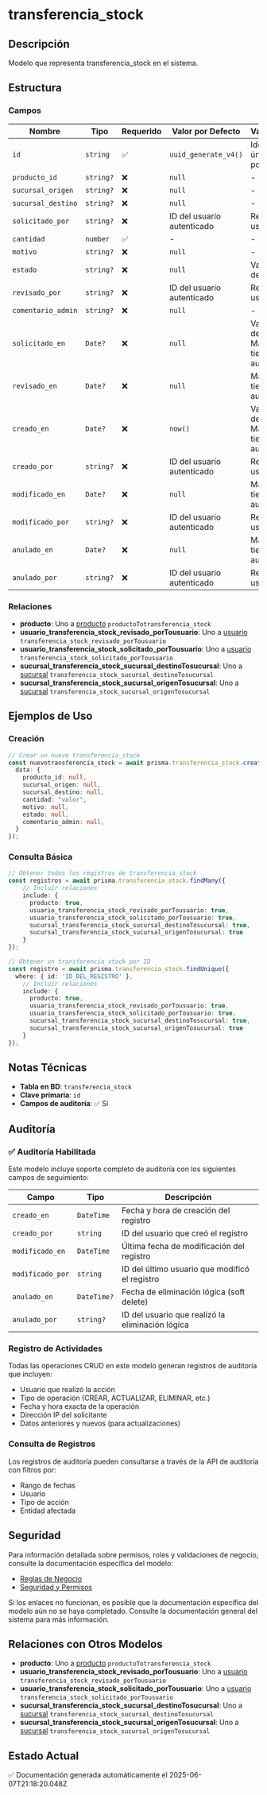 # transferencia_stock

## Descripción
Modelo que representa transferencia_stock en el sistema.

## Estructura

### Campos

| Nombre | Tipo | Requerido | Valor por Defecto | Validaciones | Descripción |
|--------|------|-----------|-------------------|--------------|-------------|
| `id` | `string` | ✅ | `uuid_generate_v4()` | Identificador único, Valor por defecto |  |
| `producto_id` | `string?` | ❌ | `null` | - |  |
| `sucursal_origen` | `string?` | ❌ | `null` | - |  |
| `sucursal_destino` | `string?` | ❌ | `null` | - |  |
| `solicitado_por` | `string?` | ❌ | ID del usuario autenticado | Referencia a usuario |  |
| `cantidad` | `number` | ✅ | - | - |  |
| `motivo` | `string?` | ❌ | `null` | - |  |
| `estado` | `string?` | ❌ | `null` | Valor por defecto |  |
| `revisado_por` | `string?` | ❌ | ID del usuario autenticado | Referencia a usuario |  |
| `comentario_admin` | `string?` | ❌ | `null` | - |  |
| `solicitado_en` | `Date?` | ❌ | `null` | Valor por defecto, Marca de tiempo automática |  |
| `revisado_en` | `Date?` | ❌ | `null` | Marca de tiempo automática |  |
| `creado_en` | `Date?` | ❌ | `now()` | Valor por defecto, Marca de tiempo automática |  |
| `creado_por` | `string?` | ❌ | ID del usuario autenticado | Referencia a usuario |  |
| `modificado_en` | `Date?` | ❌ | `null` | Marca de tiempo automática |  |
| `modificado_por` | `string?` | ❌ | ID del usuario autenticado | Referencia a usuario |  |
| `anulado_en` | `Date?` | ❌ | `null` | Marca de tiempo automática |  |
| `anulado_por` | `string?` | ❌ | ID del usuario autenticado | Referencia a usuario |  |

### Relaciones

- **producto**: Uno a [producto](./producto.md) `productoTotransferencia_stock`
- **usuario_transferencia_stock_revisado_porTousuario**: Uno a [usuario](./usuario.md) `transferencia_stock_revisado_porTousuario`
- **usuario_transferencia_stock_solicitado_porTousuario**: Uno a [usuario](./usuario.md) `transferencia_stock_solicitado_porTousuario`
- **sucursal_transferencia_stock_sucursal_destinoTosucursal**: Uno a [sucursal](./sucursal.md) `transferencia_stock_sucursal_destinoTosucursal`
- **sucursal_transferencia_stock_sucursal_origenTosucursal**: Uno a [sucursal](./sucursal.md) `transferencia_stock_sucursal_origenTosucursal`

## Ejemplos de Uso

### Creación

```typescript
// Crear un nuevo transferencia_stock
const nuevotransferencia_stock = await prisma.transferencia_stock.create({
  data: {
    producto_id: null,
    sucursal_origen: null,
    sucursal_destino: null,
    cantidad: "valor",
    motivo: null,
    estado: null,
    comentario_admin: null,
  }
});
```

### Consulta Básica

```typescript
// Obtener todos los registros de transferencia_stock
const registros = await prisma.transferencia_stock.findMany({
    // Incluir relaciones
    include: {
      producto: true,
      usuario_transferencia_stock_revisado_porTousuario: true,
      usuario_transferencia_stock_solicitado_porTousuario: true,
      sucursal_transferencia_stock_sucursal_destinoTosucursal: true,
      sucursal_transferencia_stock_sucursal_origenTosucursal: true
    }
});

// Obtener un transferencia_stock por ID
const registro = await prisma.transferencia_stock.findUnique({
  where: { id: 'ID_DEL_REGISTRO' },
    // Incluir relaciones
    include: {
      producto: true,
      usuario_transferencia_stock_revisado_porTousuario: true,
      usuario_transferencia_stock_solicitado_porTousuario: true,
      sucursal_transferencia_stock_sucursal_destinoTosucursal: true,
      sucursal_transferencia_stock_sucursal_origenTosucursal: true
    }
});
```

## Notas Técnicas

- **Tabla en BD**: `transferencia_stock`
- **Clave primaria**: `id`
- **Campos de auditoría**: ✅ Sí

## Auditoría

### ✅ Auditoría Habilitada

Este modelo incluye soporte completo de auditoría con los siguientes campos de seguimiento:

| Campo | Tipo | Descripción |
|-------|------|-------------|
| `creado_en` | `DateTime` | Fecha y hora de creación del registro |
| `creado_por` | `string` | ID del usuario que creó el registro |
| `modificado_en` | `DateTime` | Última fecha de modificación del registro |
| `modificado_por` | `string` | ID del último usuario que modificó el registro |
| `anulado_en` | `DateTime?` | Fecha de eliminación lógica (soft delete) |
| `anulado_por` | `string?` | ID del usuario que realizó la eliminación lógica |

### Registro de Actividades

Todas las operaciones CRUD en este modelo generan registros de auditoría que incluyen:

- Usuario que realizó la acción
- Tipo de operación (CREAR, ACTUALIZAR, ELIMINAR, etc.)
- Fecha y hora exacta de la operación
- Dirección IP del solicitante
- Datos anteriores y nuevos (para actualizaciones)

### Consulta de Registros

Los registros de auditoría pueden consultarse a través de la API de auditoría con filtros por:

- Rango de fechas
- Usuario
- Tipo de acción
- Entidad afectada

## Seguridad

Para información detallada sobre permisos, roles y validaciones de negocio, consulte la documentación específica del modelo:

- [Reglas de Negocio](./transferencia_stock/reglas_negocio.md)
- [Seguridad y Permisos](./transferencia_stock/seguridad.md)

Si los enlaces no funcionan, es posible que la documentación específica del modelo aún no se haya completado. Consulte la documentación general del sistema para más información.

## Relaciones con Otros Modelos

- **producto**: Uno a [producto](./producto.md) `productoTotransferencia_stock`
- **usuario_transferencia_stock_revisado_porTousuario**: Uno a [usuario](./usuario.md) `transferencia_stock_revisado_porTousuario`
- **usuario_transferencia_stock_solicitado_porTousuario**: Uno a [usuario](./usuario.md) `transferencia_stock_solicitado_porTousuario`
- **sucursal_transferencia_stock_sucursal_destinoTosucursal**: Uno a [sucursal](./sucursal.md) `transferencia_stock_sucursal_destinoTosucursal`
- **sucursal_transferencia_stock_sucursal_origenTosucursal**: Uno a [sucursal](./sucursal.md) `transferencia_stock_sucursal_origenTosucursal`

## Estado Actual

✅ Documentación generada automáticamente el 2025-06-07T21:18:20.048Z
